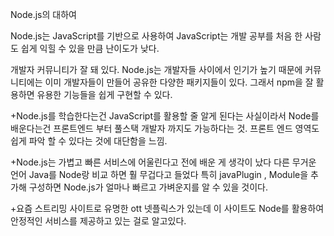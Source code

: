 Node.js의 대하여

Node.js는 JavaScript를 기반으로 사용하여 JavaScript는 개발 공부를 처음 한 사람도 쉽게 익힐 수 있을 만큼 난이도가 낮다.

개발자 커뮤니티가 잘 돼 있다.
Node.js는 개발자들 사이에서 인기가 높기 때문에 커뮤니티에는 이미 개발자들이 만들어 공유한 다양한 패키지들이 있다. 그래서 npm을 잘 활용하면 유용한 기능들을 쉽게 구현할 수 있다.

+Node.js를 학습한다는건 JavaScript를 활용할 줄 알게 된다는 사실이라서
Node를 배운다는건 프론트엔드 부터 풀스택 개발자 까지도 가능하다는 것.
프론트 엔드 영역도 쉽게 파악 할 수 있다는 것에 대단함을 느낌.

+Node.js는 가볍고 빠른 서비스에 어울린다고 전에 배운 게 생각이 났다
다른 무거운 언어 Java를 Node랑 비교 하면 훨 무겁다고 들었다 특히 javaPlugin , Module을 추가해 구성하면 Node.js가 얼마나 빠르고 가벼운지를 알 수 있을 것이다.

+요즘 스트리밍 사이트로 유명한 ott 넷플릭스가 있는데 이 사이트도 Node를 활용하여 안정적인 서비스를 제공하고 있는 걸로 알고있다.

